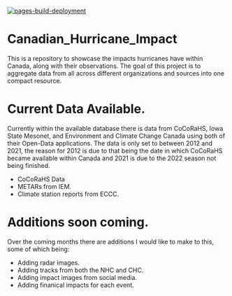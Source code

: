 [![pages-build-deployment](https://github.com/robertburry/Canadian_Hurricane_Impact/actions/workflows/pages/pages-build-deployment/badge.svg)](https://github.com/robertburry/Canadian_Hurricane_Impact/actions/workflows/pages/pages-build-deployment)

# Canadian_Hurricane_Impact
 This is a repository to showcase the impacts hurricanes have within Canada, along with their observations. The goal of this project is to aggregate data from all across different organizations and sources into one compact resource. 

# Current Data Available.
Currently within the available database there is data from CoCoRaHS, Iowa State Mesonet, and Environment and Climate Change Canada using both of their Open-Data applications. The data is only set to between 2012 and 2021, the reason for 2012 is due to that being the date in which CoCoRaHS became available within Canada and 2021 is due to the 2022 season not being finished. 

- CoCoRaHS Data
- METARs from IEM. 
- Climate station reports from ECCC. 

# Additions soon coming. 
Over the coming months there are additions I would like to make to this, some of which being: 
- Adding radar images. 
- Adding tracks from both the NHC and CHC. 
- Adding impact images from social media. 
- Adding finanical impacts for each event. 
